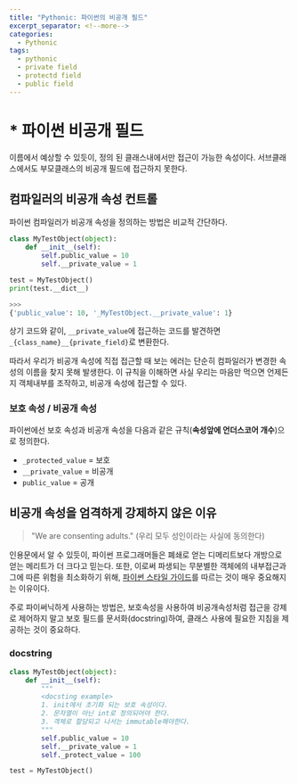 ```yaml
---
title: "Pythonic: 파이썬의 비공개 필드" 
excerpt_separator: <!--more-->
categories:
  - Pythonic 
tags: 
  - pythonic 
  - private field
  - protectd field
  - public field
---
```


# * 파이썬 비공개 필드

이름에서 예상할 수 있듯이, 정의 된 클래스내에서만 접근이 가능한 속성이다. 서브클래스에서도 부모클래스의 비공개 필드에 접근하지 못한다. 

## 컴파일러의 비공개 속성 컨트롤
파이썬 컴파일러가 비공개 속성을 정의하는 방법은 비교적 간단하다. 
```python
class MyTestObject(object):
    def __init__(self):
        self.public_value = 10
        self.__private_value = 1

test = MyTestObject()
print(test.__dict__)

>>>
{'public_value': 10, '_MyTestObject.__private_value': 1}
```
상기 코드와 같이, `__private_value`에 접근하는 코드를 발견하면 `_{class_name}__{private_field}`로 변환한다.

따라서 우리가 비공개 속성에 직접 접근할 때 보는 에러는 단순히 컴파일러가 변경한 속성의 이름을 찾지 못해 발생한다. 이 규칙을 이해하면 사실 우리는 마음만 먹으면 언제든지 객체내부를 조작하고, 비공개 속성에 접근할 수 있다.

<!--more-->
### 보호 속성 /  비공개 속성
파이썬에선 보호 속성과 비공개 속성을 다음과 같은 규칙(**속성앞에 언더스코어 개수**)으로 정의한다.
- `_protected_value` = 보호
- `__private_value` = 비공개
- `public_value` = 공개

## 비공개 속성을 엄격하게 강제하지 않은 이유
> "We are consenting adults." (우리 모두 성인이라는 사실에 동의한다)

인용문에서 알 수 있듯이, 파이썬 프로그래머들은 폐쇄로 얻는 디메리트보다 개방으로 얻는 메리트가 더 크다고 믿는다. 또한, 이로써 파생되는 무분별한 객체에의 내부접근과 그에 따른 위험을 최소화하기 위해, [파이썬 스타일 가이드](/pythonic/pythonic-pep8/)를 따르는 것이 매우 중요해지는 이유이다.

주로 파이써닉하게 사용하는 방법은, 보호속성을 사용하여 비공개속성처럼 접근을 강제로 제어하지 말고 보호 필드를 문서화(docstring)하여, 클래스 사용에 필요한 지침을 제공하는 것이 중요하다.

### docstring 
```python
class MyTestObject(object):
    def __init__(self):
        """
        <docsting example>
        1. init에서 초기화 되는 보호 속성이다.
        2. 문자열이 아닌 int로 정의되어야 한다.
        3. 객체로 할당되고 나서는 immutable해야한다.
        """
        self.public_value = 10
        self.__private_value = 1
        self._protect_value = 100

test = MyTestObject()
```
